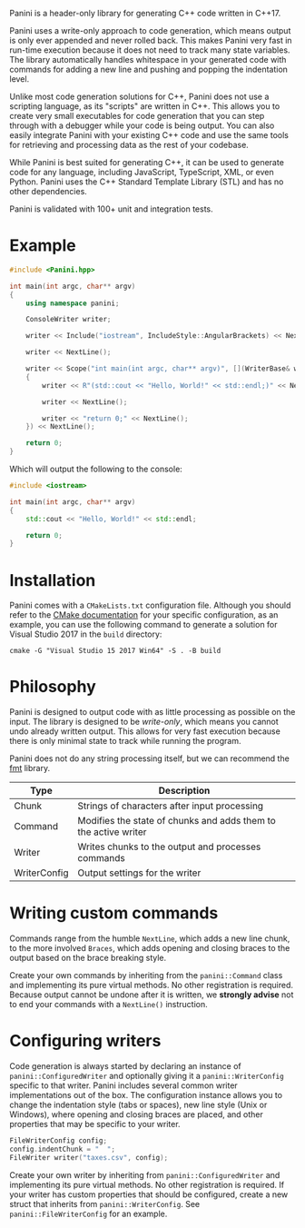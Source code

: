 Panini is a header-only library for generating C++ code written in C++17.

Panini uses a write-only approach to code generation, which means output is only ever appended and never rolled back. This makes Panini very fast in run-time execution because it does not need to track many state variables. The library automatically handles whitespace in your generated code with commands for adding a new line and pushing and popping the indentation level.

Unlike most code generation solutions for C++, Panini does not use a scripting language, as its "scripts" are written in C++. This allows you to create very small executables for code generation that you can step through with a debugger while your code is being output. You can also easily integrate Panini with your existing C++ code and use the same tools for retrieving and processing data as the rest of your codebase.

While Panini is best suited for generating C++, it can be used to generate code for any language, including JavaScript, TypeScript, XML, or even Python. Panini uses the C++ Standard Template Library (STL) and has no other dependencies.

Panini is validated with 100+ unit and integration tests.

# Example

```cpp
#include <Panini.hpp>

int main(int argc, char** argv)
{
	using namespace panini;

	ConsoleWriter writer;

	writer << Include("iostream", IncludeStyle::AngularBrackets) << NextLine();

	writer << NextLine();

	writer << Scope("int main(int argc, char** argv)", [](WriterBase& writer)
	{
		writer << R"(std::cout << "Hello, World!" << std::endl;)" << NextLine();

		writer << NextLine();

		writer << "return 0;" << NextLine();
	}) << NextLine();

	return 0;
}
```

Which will output the following to the console:

```cpp
#include <iostream>

int main(int argc, char** argv)
{
	std::cout << "Hello, World!" << std::endl;

	return 0;
}
```

# Installation

Panini comes with a `CMakeLists.txt` configuration file. Although you should refer to the [CMake documentation](https://cmake.org/) for your specific configuration, as an example, you can use the following command to generate a solution for Visual Studio 2017 in the `build` directory:

	cmake -G "Visual Studio 15 2017 Win64" -S . -B build

# Philosophy

Panini is designed to output code with as little processing as possible on the input. The library is designed to be _write-only_, which means you cannot undo already written output. This allows for very fast execution because there is only minimal state to track while running the program.

Panini does not do any string processing itself, but we can recommend the [fmt](https://github.com/fmtlib/fmt) library.

| Type          | Description                                                     |
| ------------- | --------------------------------------------------------------- |
| Chunk         | Strings of characters after input processing                    |
| Command       | Modifies the state of chunks and adds them to the active writer |
| Writer        | Writes chunks to the output and processes commands              |
| WriterConfig  | Output settings for the writer                                  |

# Writing custom commands

Commands range from the humble `NextLine`, which adds a new line chunk, to the more involved `Braces`, which adds opening and closing braces to the output based on the brace breaking style.

Create your own commands by inheriting from the `panini::Command` class and implementing its pure virtual methods. No other registration is required. Because output cannot be undone after it is written, we **strongly advise** not to end your commands with a `NextLine()` instruction.

# Configuring writers

Code generation is always started by declaring an instance of `panini::ConfiguredWriter` and optionally giving it a `panini::WriterConfig` specific to that writer. Panini includes several common writer implementations out of the box. The configuration instance allows you to change the indentation style (tabs or spaces), new line style (Unix or Windows), where opening and closing braces are placed, and other properties that may be specific to your writer. 

```cpp
FileWriterConfig config;
config.indentChunk = "  ";
FileWriter writer("taxes.csv", config);
```

Create your own writer by inheriting from `panini::ConfiguredWriter` and implementing its pure virtual methods. No other registration is required. If your writer has custom properties that should be configured, create a new struct that inherits from `panini::WriterConfig`. See `panini::FileWriterConfig` for an example.
